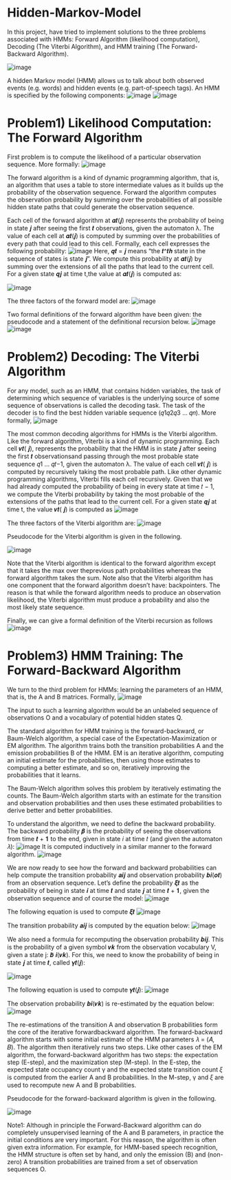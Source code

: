 # Hidden-Markov-Model
In this project, have tried to implement solutions to the three problems associated with HMMs: Forward Algorithm (likelihood computation), Decoding (The Viterbi Algorithm), and HMM training (The Forward-Backward Algorithm).

![image](https://user-images.githubusercontent.com/14861041/210172317-74641842-5ae4-43c7-bd36-8679734c2dea.png)

A hidden Markov model (HMM) allows us to talk about both observed events (e.g. words) and hidden events (e.g. part-of-speech tags). An HMM is specified by the following components:
![image](https://user-images.githubusercontent.com/14861041/210172354-4e8aef0d-a7fc-4ed5-984a-217e063a76d1.png)
![image](https://user-images.githubusercontent.com/14861041/210172377-dd104bfa-cea0-496e-ae4c-03ea58674a2f.png)

# Problem1) Likelihood Computation: The Forward Algorithm
First problem is to compute the likelihood of a particular observation sequence. More formally:
![image](https://user-images.githubusercontent.com/14861041/210172418-89560763-6053-41b3-bc27-ada52839281c.png)
 
The forward algorithm is a kind of dynamic programming algorithm, that is, an algorithm that uses a table to store intermediate values as it builds up the probability of the observation sequence. Forward the algorithm computes the observation probability by summing over the probabilities of all possible hidden state paths that could generate the observation sequence.

Each cell of the forward algorithm at 𝜶𝒕(𝒋) represents the probability of being in state 𝒋 after seeing the first 𝒕 observations, given the automaton λ. The value of each cell at 𝜶𝒕(𝒋) is computed by summing over the probabilities of every path that could lead to this cell. Formally, each cell expresses the following probability:
![image](https://user-images.githubusercontent.com/14861041/210172510-e943f7ca-945e-4310-92ed-6a6602498250.png)
Here, 𝒒𝒕 = 𝒋 means “the 𝒕^𝒕𝒉 state in the sequence of states is state 𝒋”. We compute this probability at 𝜶𝒕(𝒋) by summing over the extensions of all the paths that lead to the current cell. For a given state 𝒒𝒋 at time t,the value at 𝜶𝒕(𝒋) is computed as:

![image](https://user-images.githubusercontent.com/14861041/210172583-28853a5e-e2c1-4bb6-821c-a406cb0c8dc7.png)

The three factors of the forward model are:
![image](https://user-images.githubusercontent.com/14861041/210172597-fbd87492-effa-434b-aa6d-a11bd2035ad3.png)

Two formal definitions of the forward algorithm have been given: the pseudocode and a statement of the definitional recursion below.
![image](https://user-images.githubusercontent.com/14861041/210172803-afcefb9a-0992-4e2f-810c-c298e0637d8c.png)
![image](https://user-images.githubusercontent.com/14861041/210172810-f108e063-e096-44f8-8e0b-38aa1c001faa.png)

# Problem2) Decoding: The Viterbi Algorithm
For any model, such as an HMM, that contains hidden variables, the task of determining which sequence of variables is the underlying source of some sequence of observations is called the decoding task. The task of the decoder is to find the best hidden variable sequence (𝑞1𝑞2𝑞3 … 𝑞𝑛). More formally,
![image](https://user-images.githubusercontent.com/14861041/210172850-2e49f9fe-6e6c-4e71-8e28-a158f26b4847.png)

The most common decoding algorithms for HMMs is the Viterbi algorithm. Like the forward algorithm, Viterbi is a kind of dynamic programming.
Each cell 𝒗𝒕( 𝒋), represents the probability that the HMM is in state 𝒋 after seeing the first 𝒕 observationsand passing through the most probable state sequence 𝑞1 … 𝑞𝑡−1, given the automaton λ. The value of each cell 𝒗𝒕( 𝒋) is computed by recursively taking the most probable path. Like other dynamic programming algorithms, Viterbi fills each cell recursively. Given that we had already computed the probability of being in every state at time 𝑡 − 1, we compute the Viterbi probability by taking the most probable of the extensions of the paths that lead to the current cell. For a given state 𝒒𝒋 at time t, the value 𝒗𝒕( 𝒋) is computed as
![image](https://user-images.githubusercontent.com/14861041/210172894-c2bc81ac-245e-4d60-b20b-7362d07eb1f5.png)

The three factors of the Viterbi algorithm are:
![image](https://user-images.githubusercontent.com/14861041/210172907-64498161-707a-4f54-b077-9f4747cd19ac.png)

Pseudocode for the Viterbi algorithm is given in the following.

![image](https://user-images.githubusercontent.com/14861041/210172926-a6ec5956-bbbe-413b-8f37-e07219eea06f.png)

Note that the Viterbi algorithm is identical to the forward algorithm except that it takes the max over theprevious path probabilities whereas the forward algorithm takes the sum. Note also that the Viterbi algorithm has one component that the forward algorithm doesn’t have: backpointers. The reason is that while the forward algorithm needs to produce an observation likelihood, the Viterbi algorithm must produce a probability and also the most likely state sequence.

Finally, we can give a formal definition of the Viterbi recursion as follows
![image](https://user-images.githubusercontent.com/14861041/210172957-976c9e49-e5c1-49c4-aeb3-f9576b844e4c.png)
 
# Problem3) HMM Training: The Forward-Backward Algorithm

We turn to the third problem for HMMs: learning the parameters of an HMM, that is, the A and B matrices. Formally, 
![image](https://user-images.githubusercontent.com/14861041/210172978-5f2f3307-284d-4212-add0-dd335bd54f40.png)

The input to such a learning algorithm would be an unlabeled sequence of observations O and a vocabulary of potential hidden states Q.

The standard algorithm for HMM training is the forward-backward, or Baum-Welch algorithm, a special case of the Expectation-Maximization or EM algorithm. The algorithm trains both the transition probabilities A and the emission probabilities B of the HMM. EM is an iterative algorithm, computing an initial estimate for the probabilities, then using those estimates to computing a better estimate, and so on, iteratively improving the probabilities that it learns.

The Baum-Welch algorithm solves this problem by iteratively estimating the counts. The Baum-Welch algorithm starts with an estimate for the transition and observation probabilities and then uses these estimated probabilities to derive better and better probabilities.

To understand the algorithm, we need to define the backward probability. The backward probability 𝜷 is the probability of seeing the observations from time 𝒕 + 𝟏 to the end, given in state 𝑖 at time 𝑡 (and given the automaton 𝜆):
![image](https://user-images.githubusercontent.com/14861041/210173025-c43af892-aa7d-48d4-b8d3-4ef1b196cd4a.png)
It is computed inductively in a similar manner to the forward algorithm.
![image](https://user-images.githubusercontent.com/14861041/210173040-bfc4d190-33b0-4261-9254-26c61f418d46.png)

We are now ready to see how the forward and backward probabilities can help compute the transition probability 𝒂𝒊𝒋 and observation probability 𝒃𝒊(𝒐𝒕) from an observation sequence.
Let’s define the probability 𝝃𝒕 as the probability of being in state 𝒊 at time 𝒕 and state 𝒋 at time 𝒕 + 𝟏, given the observation sequence and of course the model:
![image](https://user-images.githubusercontent.com/14861041/210173079-b7800857-8377-446f-ace8-f8e821e845ab.png)

The following equation is used to compute 𝝃𝒕
![image](https://user-images.githubusercontent.com/14861041/210173087-2b980ced-4fea-474e-8996-b20162c41c42.png)

The transition probability 𝒂𝒊𝒋 is computed by the equation below:
![image](https://user-images.githubusercontent.com/14861041/210173098-23e61aac-da8d-422e-b15f-e6fdd10250e9.png)

We also need a formula for recomputing the observation probability 𝒃𝒊𝒋. This is the probability of a given symbol 𝒗𝒌 from the observation vocabulary V, given a state j: 𝒃̂ 𝒊(𝒗𝒌). For this, we need to know the probability of being in state 𝒋 at time 𝒕, called 𝜸𝒕(𝒋):

![image](https://user-images.githubusercontent.com/14861041/210173119-a98b815a-169a-4488-8f80-c8cd90aaad31.png)

The following equation is used to compute 𝜸𝒕(𝒋):
![image](https://user-images.githubusercontent.com/14861041/210173131-87437c3b-fcef-45b8-a371-96f54403cc20.png)

The observation probability 𝒃𝒊(𝒗𝒌) is re-estimated by the equation below:
![image](https://user-images.githubusercontent.com/14861041/210173145-458a5827-b778-48b2-a8fc-3b703e0abcf8.png)

The re-estimations of the transition A and observation B probabilities form the core of the iterative forwardbackward algorithm. The forward-backward algorithm starts with some initial estimate of the HMM parameters 𝜆 = (𝐴, 𝐵). The algorithm then iteratively runs two steps. Like other cases of the EM algorithm, the forward-backward algorithm has two steps: the expectation step (E-step), and the maximization step (M-step). In the E-step, the expected state occupancy count γ and the expected state transition count 𝜉 is computed from the earlier A and B probabilities. In the M-step, γ and 𝜉 are used to recompute new A and B probabilities.

Pseudocode for the forward-backward algorithm is given in the following.

![image](https://user-images.githubusercontent.com/14861041/210173224-189f16a6-7be7-4fd0-91f1-3c5ec9bc26f1.png)

Note1: Although in principle the Forward-Backward algorithm can do completely unsupervised learning of the A and B parameters, in practice the initial conditions are very important. For this reason, the algorithm is often given extra information. For example, for HMM-based speech recognition, the HMM structure is often set by hand, and only the emission (B) and (non-zero) A transition probabilities are trained from a set of observation sequences O.



